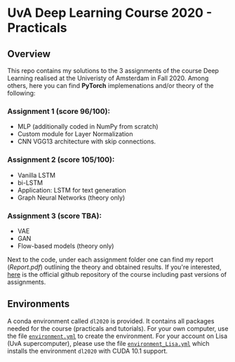 # UvA Deep Learning Course 2020 - Practicals

## Overview

This repo contains my solutions to the 3 assignments of the course Deep Learning realised at the Univeristy of Amsterdam in Fall 2020. Among others, here you can find **PyTorch** implemenations and/or theory of the following:

### Assignment 1 (score 96/100):
- MLP (additionally coded in NumPy from scratch)
- Custom module for Layer Normalization
- CNN VGG13 architecture with skip connections.

### Assignment 2 (score 105/100):
- Vanilla LSTM 
- bi-LSTM
- Application: LSTM for text generation
- Graph Neural Networks (theory only)

### Assignment 3 (score TBA):
- VAE
- GAN
- Flow-based models (theory only)

Next to the code, under each assignment folder one can find my report (*Report.pdf*) outlining the theory and obtained results.
If you're interested, [here](https://github.com/uvadlc) is the official github repository of the course including past versions of assignments.

## Environments
A conda environment called `dl2020` is provided. It contains all packages needed for the course (practicals and tutorials). For your own computer, use the file [`environment.yml`](https://github.com/uvadlc/uvadlc_practicals_2020/blob/master/environment.yml) to create the environment. For your account on Lisa (UvA supercomputer), please use the file [`environment_Lisa.yml`](https://github.com/uvadlc/uvadlc_practicals_2020/blob/master/environment_Lisa.yml) which installs the environment `dl2020` with CUDA 10.1 support. 



